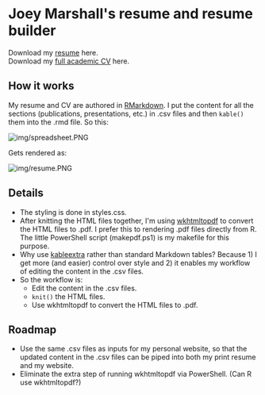 # Joey Marshall's resume and resume builder
Download my [resume](resume.pdf) here.  
Download my [full academic CV](cv.pdf) here.  

## How it works
My resume and CV are authored in [RMarkdown](https://rmarkdown.rstudio.com/). I put the content for all the sections (publications, presentations, etc.) in .csv files and then ```kable()``` them into the .rmd file. So this:  

![img/spreadsheet.PNG](screenshot)

Gets rendered as:

![img/resume.PNG](screenshot)

## Details
* The styling is done in styles.css.
* After knitting the HTML files together, I'm using [wkhtmltopdf](https://wkhtmltopdf.org/) to convert the HTML files to .pdf. I prefer this to rendering .pdf files directly from R. The little PowerShell script (makepdf.ps1) is my makefile for this purpose.
* Why use [kableextra](https://github.com/haozhu233/kableExtra) rather than standard Markdown tables? Because 1) I get more (and easier) control over style and 2) it enables my workflow of editing the content in the .csv files.
* So the workflow is:
  * Edit the content in the .csv files.
  * ```knit()``` the HTML files.
  * Use wkhtmltopdf to convert the HTML files to .pdf.

## Roadmap
* Use the same .csv files as inputs for my personal website, so that the updated content in the .csv files can be piped into both my print resume and my website.
* Eliminate the extra step of running wkhtmltopdf via PowerShell. (Can R use wkhtmltopdf?)
